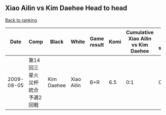 ## Xiao Ailin vs Kim Daehee Head to head

[Back to ranking](../../index.md)




| **Date** | **Comp** | **Black** | **White** | **Game result** | **Komi** | **Cumulative Xiao Ailin vs Kim Daehee** | **Xiao Ailin streak** | **Kim Daehee streak** | 
| --- | --- | --- | --- | --- | --- | --- | --- | --- |
| 2009-08-05 | 第14回三星火災杯統合予選2回戦 | Kim Daehee | Xiao Ailin | B+R | 6.5 | 0:1 | 0 | 1 |




